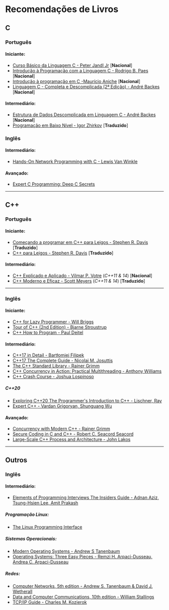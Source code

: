 # Recomendações de Livros

## C

### Português

#### Iniciante:

- [Curso Básico da Linguagem C - Peter Jandl Jr](https://novatec.com.br/livros/curso-basico-linguagem-c/) [**Nacional**]
- [Introdução à Programação com a Linguagem C - Rodrigo B. Paes](https://novatec.com.br/livros/introducao-programacao-linguagem-c/) [**Nacional**]
- [Introdução à programação em C -Maurício Aniche](https://www.casadocodigo.com.br/products/livro-introducao-c) [**Nacional**]
- [Linguagem C - Completa e Descomplicada (2ª Edição) - André Backes](https://www.grupogen.com.br/linguagem-c-440057) [**Nacional**]

#### Intermediário:

- [Estrutura de Dados Descomplicada em Linguagem C - André Backes](https://www.grupogen.com.br/estrutura-de-dados-descomplicada-em-linguagem-c) [**Nacional**]
- [Programação em Baixo Nível - Igor Zhirkov](https://novatec.com.br/livros/programacao-em-baixo-nivel/) [**Traduzido**]

### Inglês

#### Intermediário:

- [Hands-On Network Programming with C - Lewis Van Winkle](https://www.packtpub.com/networking-and-servers/hands-network-programming-c)

#### Avançado:

- [Expert C Programming: Deep C Secrets](https://www.amazon.com.br/Expert-Programming-Peter-Van-Linden/dp/0131774298)

---

## C++

### Português

#### Iniciante:

- [Começando a programar em C++ para Leigos - Stephen R. Davis](http://www.altabooks.com.br/produto/comecando-a-programar-em-c-para-leigos/) [**Traduzido**]
- [C++ para Leigos - Stephen R. Davis](http://www.altabooks.com.br/produto/c-para-leigos-traducao-da-7a-edicao/) [**Traduzido**]


#### Intermediário:

- [C++ Explicado e Aplicado - Vilmar P. Votre](http://www.altabooks.com.br/produto/c-explicado-e-aplicado/) (*C++11 & 14*) [**Nacional**]
- [C++ Moderno e Eficaz - Scott Meyers](http://www.altabooks.com.br/produto/c-moderno-e-eficaz-42-formas-especificas-de-aprimorar-seu-uso-de-c11-e-c14/) (*C++11 & 14*) [**Traduzido**]

---

### Inglês

#### Iniciante:

- [C++ for Lazy Programmer - Will Briggs](https://www.apress.com/gp/book/9781484251867)
- [Tour of C++ (2nd Edition) - Bjarne Stroustrup](http://www.stroustrup.com/tour2.html)
- [C++ How to Program - Paul Deitel](https://www.pearson.com/us/higher-education/program/Deitel-C-How-to-Program-Plus-My-Lab-Programming-with-Pearson-e-Text-Access-Card-Package-10th-Edition/PGM1100513.html)

#### Intermediário:

- [C++17 in Detail - Bartłomiej Filipek](https://leanpub.com/cpp17indetail)
- [C++17 The Complete Guide - Nicolai M. Josuttis](https://leanpub.com/cpp17)
- [The C++ Standard Library - Rainer Grimm](https://leanpub.com/cpplibrary)
- [C++ Concurrency in Action: Practical Multithreading - Anthony Williams](https://www.cplusplusconcurrencyinaction.com/)
- [C++ Crash Course - Joshua Lospinoso](https://nostarch.com/cppcrashcourse)

##### C++20

- [Exploring C++20 The Programmer's Introduction to C++ - Lischner, Ray](https://www.apress.com/gp/book/9781484259603)
- [Expert C++ - Vardan Grigoryan, Shunguang Wu](https://www.packtpub.com/programming/mastering-c-programming)

#### Avançado:

- [Concurrency with Modern C++ - Rainer Grimm](https://leanpub.com/concurrencywithmodernc)
- [Secure Coding in C and C++ - Robert C. Seacord Seacord ](https://resources.sei.cmu.edu/library/asset-view.cfm?assetid=54183)
- [Large-Scale C++ Process and Architecture - John Lakos](https://isocpp.org/blog/2020/02/Large-Scale-C-Volume-I-Process-and-Architecture)

---

## Outros

### Inglês

#### Intermediário:

- [Elements of Programming Interviews The Insiders Guide - Adnan Aziz, Tsung-Hsien Lee, Amit Prakash](https://books.google.de/books/about/Elements_of_Programming_Interviews.html?id=y6FLBQAAQBAJ&redir_esc=y)

##### Programação Linux:

- [The Linux Programming Interface](https://man7.org/tlpi/)

##### Sistemas Operacionais:

- [Modern Operating Systems - Andrew S Tanenbaum](https://www.pearson.com/us/higher-education/program/Tanenbaum-Modern-Operating-Systems-4th-Edition/PGM80736.html)
- [Operating Systems: Three Easy Pieces - Remzi H. Arpaci-Dusseau, Andrea C. Arpaci-Dusseau](http://pages.cs.wisc.edu/~remzi/OSTEP/)

##### Redes:

- [Computer Networks, 5th edition - Andrew S. Tanenbaum & David J. Wetherall](https://www.pearson.com/store/p/computer-networks/P100001359716/9780132126953)
- [Data and Computer Communications, 10th edition - William Stallings](https://www.pearson.com/store/p/data-and-computer-communications/P100002511962)
- [TCP/IP Guide - Charles M. Kozierok](https://nostarch.com/tcpip.htm)

